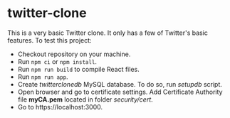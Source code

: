 # twitter-clone

This is a very basic Twitter clone. It only has a few of Twitter's basic features.
To test this project:

- Checkout repository on your machine.
- Run `npm ci` or `npm install`.
- Run `npm run build` to compile React files.
- Run `npm run app`.
- Create *twitterclonedb* MySQL database. To do so, run *setupdb* script.
- Open browser and go to certificate settings. Add Certificate Authority file **myCA.pem** located in folder *security/cert*.
- Go to https://localhost:3000.